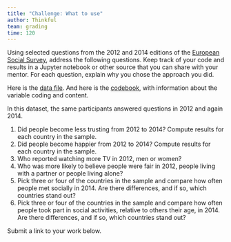 ```yaml
---
title: "Challenge: What to use"
author: Thinkful
team: grading
time: 120
---
```


Using selected questions from the 2012 and 2014 editions of the [European Social Survey](http://www.europeansocialsurvey.org/data/round-index.html), address the following questions.  Keep track of your code and results in a Jupyter notebook or other source that you can share with your mentor. For each question, explain why you chose the approach you did.

Here is the [data file](https://raw.githubusercontent.com/Thinkful-Ed/data-201-resources/master/ESS_practice_data/ESSdata_Thinkful.csv). And here is the [codebook](https://thinkful-ed.github.io/data-201-resources/ESS_practice_data/ESS_codebook.html), with information about the variable coding and content.

In this dataset, the same participants answered questions in 2012 and again 2014.

1. Did people become less trusting from 2012 to 2014?  Compute results for each country in the sample.
2. Did people become happier from 2012 to 2014?  Compute results for each country in the sample.
3. Who reported watching more TV in 2012, men or women?
4. Who was  more likely to believe people were fair in 2012, people living with a partner or people living alone?
5. Pick three or four of the countries in the sample and compare how often people met socially in 2014.  Are there differences, and if so, which countries stand out?
6. Pick three or four of the countries in the sample and compare how often people took part in social activities, relative to others their age, in 2014.  Are there differences, and if so, which countries stand out?

Submit a link to your work below.
